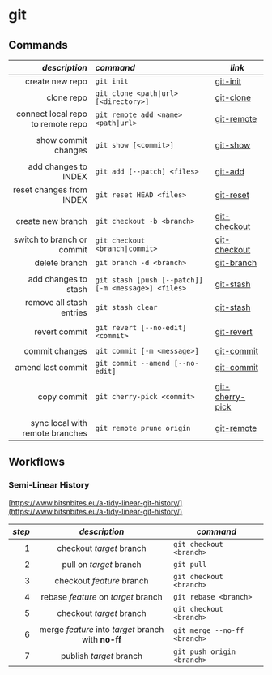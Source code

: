 # git

## Commands
| *description* | *command* | *link* |
| -------------:|:--------- | ------ |
create new repo | `git init` | [git-init](https://git-scm.com/docs/git-init)
clone repo | `git clone <path\|url> [<directory>]` | [git-clone](https://git-scm.com/docs/git-clone)
connect local repo to remote repo | `git remote add <name> <path\|url>` | [git-remote](https://git-scm.com/docs/git-remote)
 | | 
show commit changes | `git show [<commit>]` | [git-show](https://git-scm.com/docs/git-show)
 | |
add changes to INDEX | `git add [--patch] <files>` | [git-add](https://git-scm.com/docs/git-add)
reset changes from INDEX | `git reset HEAD <files>` | [git-reset](https://git-scm.com/docs/git-reset)
 | | 
create new branch | `git checkout -b <branch>` | [git-checkout](https://git-scm.com/docs/git-checkout)
switch to branch or commit | `git checkout <branch\|commit>` | [git-checkout](https://git-scm.com/docs/git-checkout)
delete branch | `git branch -d <branch>` | [git-branch](https://git-scm.com/docs/git-branch)
 | | 
add changes to stash | `git stash [push [--patch]] [-m <message>] <files>` | [git-stash](https://git-scm.com/docs/git-stash)
remove all stash entries | `git stash clear ` | [git-stash](https://git-scm.com/docs/git-stash)
 | | 
revert commit | `git revert [--no-edit] <commit>` | [git-revert](https://git-scm.com/docs/git-revert)
 | | 
commit changes | `git commit [-m <message>] ` | [git-commit](https://git-scm.com/docs/git-commit)
amend last commit | `git commit --amend [--no-edit]` | [git-commit](https://git-scm.com/docs/git-commit)
 | | 
copy commit | `git cherry-pick <commit>` | [git-cherry-pick](https://git-scm.com/docs/git-cherry-pick)
 | | 
sync local with remote branches | `git remote prune origin` | [git-remote](https://git-scm.com/docs/git-remote)

## Workflows

### Semi-Linear History
[https://www.bitsnbites.eu/a-tidy-linear-git-history/](https://www.bitsnbites.eu/a-tidy-linear-git-history/)

| *step* | *description* | *command* |
| ------:|:-------------:| --------- |
1 | checkout *target* branch | `git checkout <branch>`
2 | pull on *target* branch | `git pull`
3 | checkout *feature* branch | `git checkout <branch>`
4 | rebase *feature* on *target* branch | `git rebase <branch>`
5 | checkout *target* branch | `git checkout <branch>`
6 | merge *feature* into *target* branch with **no-ff** | `git merge --no-ff <branch>`
7 | publish *target* branch | `git push origin <branch>`
